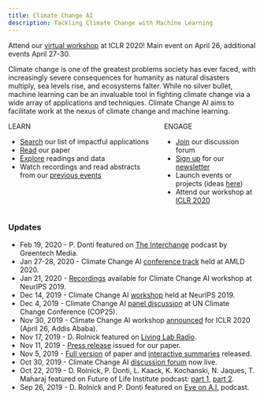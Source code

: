 ```yaml
---
title: Climate Change AI
description: Tackling Climate Change with Machine Learning
---
```


<article class='message is-warning'>
  <div class='message-body'>
    Attend our <a href='/ICLR2020_workshop'>virtual workshop</a> at ICLR 2020! Main event on April 26, additional events April 27-30.
  </div>
</article>

Climate change is one of the greatest problems society has ever faced, with increasingly severe consequences for humanity as natural disasters multiply, sea levels rise, and ecosystems falter. While no silver bullet, machine learning can be an invaluable tool in fighting climate change via a wide array of applications and techniques. Climate Change AI aims to facilitate work at the nexus of climate change and machine learning.

<div class='columns'>
  <div class='column'>
    <div class='panel'>
      <div class='panel-heading'>LEARN</div>
      <div class='panel-block'>
        <ul>
          <li><a href='/summaries'>Search</a> our list of impactful applications</li>
          <li><a href='{{ site.paper_url }}' target='_blank'>Read</a> our paper</li>
          <li><a href='/resources'>Explore</a> readings and data</li>
          <li>Watch recordings and read abstracts from our <a href='/events'>previous events</a></li>
        </ul>
      </div>
    </div>
  </div>
  <div class='column'>
    <div class='panel'>
      <div class='panel-heading'>ENGAGE</div>
      <div class='panel-block'>
        <ul>
          <li><a href='{{ site.forum_url }}' target='_blank'>Join</a> our discussion forum</li>
          <li><a href='/mailing_list'>Sign up</a> for our <a href='/newsletter'>newsletter</a></li>
          <li>Launch events or projects (ideas <a href='/get_involved'>here</a>)</li>
          <li>Attend our workshop at <a href='/ICLR2020_workshop'>ICLR 2020</a></li>
        </ul>
      </div>
    </div>
  </div>
</div>

<div class='columns'>
  <div class='column'>
    <h3>Updates</h3>
    <ul>
      <li>Feb 19, 2020 - P. Donti featured on <a href="https://www.greentechmedia.com/articles/read/beyond-forecasting-artificial-intelligence-is-a-powerful-decarbonization-tool" target="_blank">The Interchange</a> podcast by Greentech Media.</li>
      <li>Jan 27-28, 2020 - Climate Change AI <a href="/AMLD2020_event" target="_blank">conference track</a> held at AMLD 2020.</li>
      <li>Jan 21, 2020 - <a href="/NeurIPS2019_workshop#schedule" target="_blank">Recordings</a> available for Climate Change AI workshop at NeurIPS 2019.</li>
      <li>Dec 14, 2019 - Climate Change AI <a href="/NeurIPS2019_workshop" target="_blank">workshop</a> held at NeurIPS 2019.</li>
      <li>Dec 4, 2019 - Climate Change AI <a href="/COP25_event" target="_blank">panel discussion</a> at UN Climate Change Conference (COP25).</li>
      <li>Nov 30, 2019 - Climate Change AI workshop <a href="https://twitter.com/iclr_conf/status/1068525834611253248?lang=en" target="_blank">announced</a> for ICLR 2020 (April 26, Addis Ababa).</li>
      <li>Nov 17, 2019 - D. Rolnick featured on <a href="https://www.capeandislands.org/post/artificial-intelligence-can-help-fight-climate-change#stream/0" target="_blank">Living Lab Radio</a>.</li>
      <li>Nov 11, 2019 - <a href="/press_releases/2019-11-11/release">Press release</a> issued for our paper.</li>
      <li>Nov 5, 2019 - <a href="{{ site.paper_url }}" target="_blank">Full version</a> of paper and <a href="/summaries">interactive summaries</a> released.</li>
      <li>Oct 30, 2019 - Climate Change AI <a href="{{ site.forum_url }}" target="_blank">discussion forum</a> now live.</li>
      <li>Oct 22, 2019 - D. Rolnick, P. Donti, L. Kaack, K. Kochanski, N. Jaques, T. Maharaj featured on Future of Life Institute podcast: <a href="https://futureoflife.org/2019/10/22/not-cool-ep-16-tackling-climate-change-with-machine-learning-part-1/" target="_blank">part 1</a>, <a href="https://futureoflife.org/2019/10/24/not-cool-ep-17-tackling-machine-learning-with-climate-change-part-2/" target="_blank">part 2</a>.</li>
      <li>Sep 26, 2019 - D. Rolnick and P. Donti featured on <a href="https://www.eye-on.ai/podcast-024" target="_blank">Eye on A.I.</a> podcast.</li>
    </ul>
  </div>
</div>

